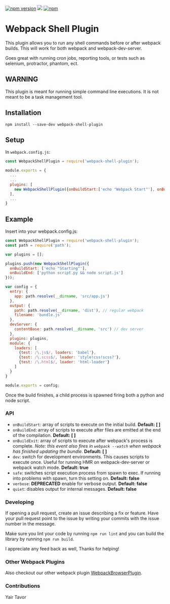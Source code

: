 [![npm version](https://badge.fury.io/js/webpack-shell-plugin.svg)](https://badge.fury.io/js/webpack-shell-plugin)
![](https://reposs.herokuapp.com/?path=1337programming/webpack-shell-plugin)
[![npm](https://img.shields.io/npm/dm/webpack-shell-plugin.svg)]()
# Webpack Shell Plugin

This plugin allows you to run any shell commands before or after webpack builds. This will work for both webpack and webpack-dev-server.

Goes great with running cron jobs, reporting tools, or tests such as selenium, protractor, phantom, ect.

## WARNING

This plugin is meant for running simple command line executions. It is not meant to be a task management tool.

## Installation

`npm install --save-dev webpack-shell-plugin`

## Setup
In `webpack.config.js`:

```js
const WebpackShellPlugin = require('webpack-shell-plugin');

module.exports = {
  ...
  ...
  plugins: [
    new WebpackShellPlugin({onBuildStart:['echo "Webpack Start"'], onBuildEnd:['echo "Webpack End"']})
  ],
  ...
}
```

## Example

Insert into your webpack.config.js:

```js
const WebpackShellPlugin = require('webpack-shell-plugin');
const path = require('path');

var plugins = [];

plugins.push(new WebpackShellPlugin({
  onBuildStart: ['echo "Starting"'],
  onBuildEnd: ['python script.py && node script.js']
}));

var config = {
  entry: {
    app: path.resolve(__dirname, 'src/app.js')
  },
  output: {
    path: path.resolve(__dirname, 'dist'), // regular webpack
    filename: 'bundle.js'
  },
  devServer: {
    contentBase: path.resolve(__dirname, 'src') // dev server
  },
  plugins: plugins,
  module: {
    loaders: [
      {test: /\.js$/, loaders: 'babel'},
      {test: /\.scss$/, loader: 'style!css!scss?'},
      {test: /\.html$/, loader: 'html-loader'}
    ]
  }
}

module.exports = config;

```
Once the build finishes, a child process is spawned firing both a python and node script.

### API
* `onBuildStart`: array of scripts to execute on the initial build. **Default: [ ]**
* `onBuildEnd`: array of scripts to execute after files are emitted at the end of the compilation. **Default: [ ]**
* `onBuildExit`: array of scripts to execute after webpack's process is complete. *Note: this event also fires in `webpack --watch` when webpack has finished updating the bundle.* **Default: [ ]**
* `dev`: switch for development environments. This causes scripts to execute once. Useful for running HMR on webpack-dev-server or webpack watch mode. **Default: true**
* `safe`: switches script execution process from spawn to exec. If running into problems with spawn, turn this setting on. **Default: false**
* `verbose`: **DEPRECATED** enable for verbose output. **Default: false**
* `quiet`: disables output for internal messages. **Default: false**

### Developing

If opening a pull request, create an issue describing a fix or feature. Have your pull request point to the issue by writing your commits with the issue number in the message.

Make sure you lint your code by running `npm run lint` and you can build the library by running `npm run build`.

I appreciate any feed back as well, Thanks for helping!

### Other Webpack Plugins
Also checkout our other webpack plugin [WebpackBrowserPlugin](https://github.com/1337programming/webpack-browser-plugin).

### Contributions
Yair Tavor
